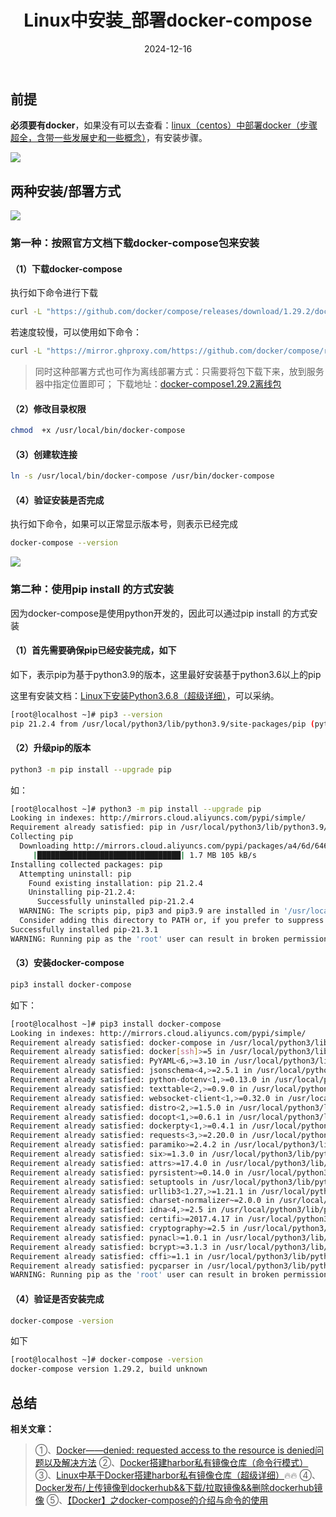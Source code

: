 ﻿---
title: Linux中安装_部署docker-compose
icon: circle-info
order: 1
category:
  - Linux
  - Docker
tag:
  - Linux
  - Docker
  - 运维
pageview: false
date: 2024-12-16
comment: false
breadcrumb: false
---

## 前提
**必须要有docker**，如果没有可以去查看：[linux（centos）中部署docker（步骤超全，含带一些发展史和一些概念）](https://blog.csdn.net/liu_chen_yang/article/details/123842609)，有安装步骤。

![](https://lcy-blog.oss-cn-beijing.aliyuncs.com/blog/202412161445579.gif)


## 两种安装/部署方式
![](https://lcy-blog.oss-cn-beijing.aliyuncs.com/blog/202412161445873.gif)

### 第一种：按照官方文档下载docker-compose包来安装
#### （1）下载docker-compose
执行如下命令进行下载

```bash
curl -L "https://github.com/docker/compose/releases/download/1.29.2/docker-compose-$(uname -s)-$(uname -m)" -o /usr/local/bin/docker-compose
```

若速度较慢，可以使用如下命令：

```bash
curl -L "https://mirror.ghproxy.com/https://github.com/docker/compose/releases/download/1.29.2/docker-compose-$(uname -s)-$(uname -m)" -o /usr/local/bin/docker-compose
```

>同时这种部署方式也可作为离线部署方式：只需要将包下载下来，放到服务器中指定位置即可；
>下载地址：[docker-compose1.29.2离线包](https://download.csdn.net/download/liu_chen_yang/89428645)
#### （2）修改目录权限

```bash
chmod  +x /usr/local/bin/docker-compose
```

#### （3）创建软连接

```bash
ln -s /usr/local/bin/docker-compose /usr/bin/docker-compose
```

#### （4）验证安装是否完成
执行如下命令，如果可以正常显示版本号，则表示已经完成

```bash
docker-compose --version
```
![](https://lcy-blog.oss-cn-beijing.aliyuncs.com/blog/202412161445141.png)

### 第二种：使用pip install 的方式安装
因为docker-compose是使用python开发的，因此可以通过pip install 的方式安装
#### （1）首先需要确保pip已经安装完成，如下
如下，表示pip为基于python3.9的版本，这里最好安装基于python3.6以上的pip

这里有安装文档：[Linux下安装Python3.6.8（超级详细）](https://blog.csdn.net/liu_chen_yang/article/details/123680594)，可以采纳。

```bash
[root@localhost ~]# pip3 --version
pip 21.2.4 from /usr/local/python3/lib/python3.9/site-packages/pip (python 3.9)
```

#### （2）升级pip的版本

```bash
python3 -m pip install --upgrade pip
```

如：

```bash
[root@localhost ~]# python3 -m pip install --upgrade pip
Looking in indexes: http://mirrors.cloud.aliyuncs.com/pypi/simple/
Requirement already satisfied: pip in /usr/local/python3/lib/python3.9/site-packages (21.2.4)
Collecting pip
  Downloading http://mirrors.cloud.aliyuncs.com/pypi/packages/a4/6d/6463d49a933f547439d6b5b98b46af8742cc03ae83543e4d7688c2420f8b/pip-21.3.1-py3-none-any.whl (1.7 MB)
     |████████████████████████████████| 1.7 MB 105 kB/s
Installing collected packages: pip
  Attempting uninstall: pip
    Found existing installation: pip 21.2.4
    Uninstalling pip-21.2.4:
      Successfully uninstalled pip-21.2.4
  WARNING: The scripts pip, pip3 and pip3.9 are installed in '/usr/local/python3/bin' which is not on PATH.
  Consider adding this directory to PATH or, if you prefer to suppress this warning, use --no-warn-script-location.
Successfully installed pip-21.3.1
WARNING: Running pip as the 'root' user can result in broken permissions and conflicting behaviour with the system package manager. It is recommended to use a virtual environment instead: https://pip.pypa.io/warnings/venv
```

#### （3）安装docker-compose

```bash
pip3 install docker-compose
```

如下：

```bash
[root@localhost ~]# pip3 install docker-compose
Looking in indexes: http://mirrors.cloud.aliyuncs.com/pypi/simple/
Requirement already satisfied: docker-compose in /usr/local/python3/lib/python3.9/site-packages (1.29.2)
Requirement already satisfied: docker[ssh]>=5 in /usr/local/python3/lib/python3.9/site-packages (from docker-compose) (5.0.3)
Requirement already satisfied: PyYAML<6,>=3.10 in /usr/local/python3/lib/python3.9/site-packages (from docker-compose) (5.4.1)
Requirement already satisfied: jsonschema<4,>=2.5.1 in /usr/local/python3/lib/python3.9/site-packages (from docker-compose) (3.2.0)
Requirement already satisfied: python-dotenv<1,>=0.13.0 in /usr/local/python3/lib/python3.9/site-packages (from docker-compose) (0.19.1)
Requirement already satisfied: texttable<2,>=0.9.0 in /usr/local/python3/lib/python3.9/site-packages (from docker-compose) (1.6.4)
Requirement already satisfied: websocket-client<1,>=0.32.0 in /usr/local/python3/lib/python3.9/site-packages (from docker-compose) (0.59.0)
Requirement already satisfied: distro<2,>=1.5.0 in /usr/local/python3/lib/python3.9/site-packages (from docker-compose) (1.6.0)
Requirement already satisfied: docopt<1,>=0.6.1 in /usr/local/python3/lib/python3.9/site-packages (from docker-compose) (0.6.2)
Requirement already satisfied: dockerpty<1,>=0.4.1 in /usr/local/python3/lib/python3.9/site-packages (from docker-compose) (0.4.1)
Requirement already satisfied: requests<3,>=2.20.0 in /usr/local/python3/lib/python3.9/site-packages (from docker-compose) (2.26.0)
Requirement already satisfied: paramiko>=2.4.2 in /usr/local/python3/lib/python3.9/site-packages (from docker[ssh]>=5->docker-compose) (2.8.0)
Requirement already satisfied: six>=1.3.0 in /usr/local/python3/lib/python3.9/site-packages (from dockerpty<1,>=0.4.1->docker-compose) (1.16.0)
Requirement already satisfied: attrs>=17.4.0 in /usr/local/python3/lib/python3.9/site-packages (from jsonschema<4,>=2.5.1->docker-compose) (21.2.0)
Requirement already satisfied: pyrsistent>=0.14.0 in /usr/local/python3/lib/python3.9/site-packages (from jsonschema<4,>=2.5.1->docker-compose) (0.18.0)
Requirement already satisfied: setuptools in /usr/local/python3/lib/python3.9/site-packages (from jsonschema<4,>=2.5.1->docker-compose) (57.4.0)
Requirement already satisfied: urllib3<1.27,>=1.21.1 in /usr/local/python3/lib/python3.9/site-packages (from requests<3,>=2.20.0->docker-compose) (1.26.6)
Requirement already satisfied: charset-normalizer~=2.0.0 in /usr/local/python3/lib/python3.9/site-packages (from requests<3,>=2.20.0->docker-compose) (2.0.7)
Requirement already satisfied: idna<4,>=2.5 in /usr/local/python3/lib/python3.9/site-packages (from requests<3,>=2.20.0->docker-compose) (3.3)
Requirement already satisfied: certifi>=2017.4.17 in /usr/local/python3/lib/python3.9/site-packages (from requests<3,>=2.20.0->docker-compose) (2021.5.30)
Requirement already satisfied: cryptography>=2.5 in /usr/local/python3/lib/python3.9/site-packages (from paramiko>=2.4.2->docker[ssh]>=5->docker-compose) (35.0.0)
Requirement already satisfied: pynacl>=1.0.1 in /usr/local/python3/lib/python3.9/site-packages (from paramiko>=2.4.2->docker[ssh]>=5->docker-compose) (1.4.0)
Requirement already satisfied: bcrypt>=3.1.3 in /usr/local/python3/lib/python3.9/site-packages (from paramiko>=2.4.2->docker[ssh]>=5->docker-compose) (3.2.0)
Requirement already satisfied: cffi>=1.1 in /usr/local/python3/lib/python3.9/site-packages (from bcrypt>=3.1.3->paramiko>=2.4.2->docker[ssh]>=5->docker-compose) (1.15.0)
Requirement already satisfied: pycparser in /usr/local/python3/lib/python3.9/site-packages (from cffi>=1.1->bcrypt>=3.1.3->paramiko>=2.4.2->docker[ssh]>=5->docker-compose) (2.20)
WARNING: Running pip as the 'root' user can result in broken permissions and conflicting behaviour with the system package manager. It is recommended to use a virtual environment instead: https://pip.pypa.io/warnings/venv
```
#### （4）验证是否安装完成

```bash
docker-compose -version
```

如下

```bash
[root@localhost ~]# docker-compose -version
docker-compose version 1.29.2, build unknown
```
## 总结
**相关文章：**
>①、[Docker——denied: requested access to the resource is denied问题以及解决方法](https://blog.csdn.net/liu_chen_yang/article/details/124665726?spm=1001.2014.3001.5502)
>②、[Docker搭建harbor私有镜像仓库（命令行模式）](https://blog.csdn.net/liu_chen_yang/article/details/124705622)
>③、[Linux中基于Docker搭建harbor私有镜像仓库（超级详细）](https://blog.csdn.net/liu_chen_yang/article/details/124623482)🔥🔥
>④、[Docker发布/上传镜像到dockerhub&&下载/拉取镜像&&删除dockerhub镜像](https://blog.csdn.net/liu_chen_yang/article/details/124670946?spm=1001.2014.3001.5502)
>⑤、[【Docker】之docker-compose的介绍与命令的使用](https://liucy.blog.csdn.net/article/details/129082503)
